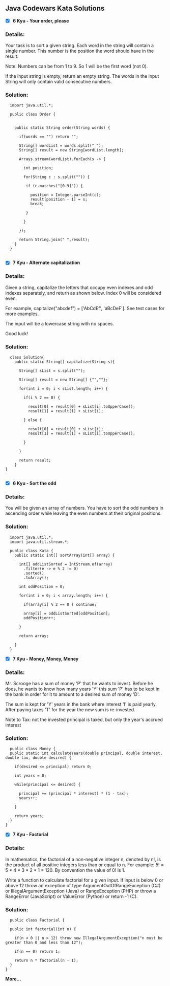 ## Java Codewars Kata Solutions

- [x] **6 Kyu - Your order, please** 

### Details:  

Your task is to sort a given string. Each word in the string will contain a single number. This number is the position the word should have in the result.

Note: Numbers can be from 1 to 9. So 1 will be the first word (not 0).

If the input string is empty, return an empty string. The words in the input String will only contain valid consecutive numbers.

### Solution: 

```
  import java.util.*;

  public class Order {


    public static String order(String words) {

      if(words == "") return "";

      String[] wordList = words.split(" ");
      String[] result = new String[wordList.length];

      Arrays.stream(wordList).forEach(s -> {

        int position;

        for(String c : s.split("")) {

         if (c.matches("[0-9]")) {

           position = Integer.parseInt(c);
           result[position - 1] = s;
           break;

         }

        }

      });

      return String.join(" ",result);
    }
  }
  
```

- [x] **7 Kyu - Alternate capitalization** 

### Details:  

Given a string, capitalize the letters that occupy even indexes and odd indexes separately, and return as shown below. Index 0 will be considered even.

For example, capitalize("abcdef") = ['AbCdEf', 'aBcDeF']. See test cases for more examples.

The input will be a lowercase string with no spaces.

Good luck!

### Solution: 

```
  class Solution{
    public static String[] capitalize(String s){
        
      String[] sList = s.split("");
      
      String[] result = new String[] {"",""};
      
      for(int i = 0; i < sList.length; i++) {
        
        if(i % 2 == 0) {
          
          result[0] = result[0] + sList[i].toUpperCase();
          result[1] = result[1] + sList[i];
          
        } else {
          
          result[0] = result[0] + sList[i];
          result[1] = result[1] + sList[i].toUpperCase();
          
        }
        
      }
      
      return result;
    }
}
  
```

- [x] **6 Kyu - Sort the odd** 

### Details:  

You will be given an array of numbers. You have to sort the odd numbers in ascending order while leaving the even numbers at their original positions.

### Solution: 

```
  import java.util.*;
  import java.util.stream.*;

  public class Kata {
    public static int[] sortArray(int[] array) {

      int[] oddListSorted = IntStream.of(array)
        .filter(e -> e % 2 != 0)
        .sorted()
        .toArray();

      int oddPosition = 0;

      for(int i = 0; i < array.length; i++) {

        if(array[i] % 2 == 0 ) continue;

        array[i] = oddListSorted[oddPosition];
        oddPosition++;

      }
      
      return array;
      
    }
  }

```

- [x] **7 Kyu - Money, Money, Money** 

### Details:  

Mr. Scrooge has a sum of money 'P' that he wants to invest. Before he does, he wants to know how many years 'Y' this sum 'P' has to be kept in the bank in order for it to amount to a desired sum of money 'D'.

The sum is kept for 'Y' years in the bank where interest 'I' is paid yearly. After paying taxes 'T' for the year the new sum is re-invested.

Note to Tax: not the invested principal is taxed, but only the year's accrued interest

### Solution: 

```
  public class Money {
  public static int calculateYears(double principal, double interest,  double tax, double desired) {
    
    if(desired <= principal) return 0;
    
    int years = 0;
      
    while(principal <= desired) {
      
      principal += (principal * interest) * (1 - tax);
      years++;
      
    }
    
    return years;
  }
}

```

- [x] **7 Kyu - Factorial** 

### Details: 

In mathematics, the factorial of a non-negative integer n, denoted by n!, is the product of all positive integers less than or equal to n. For example: 5! = 5 * 4 * 3 * 2 * 1 = 120. By convention the value of 0! is 1.

Write a function to calculate factorial for a given input. If input is below 0 or above 12 throw an exception of type ArgumentOutOfRangeException (C#) or IllegalArgumentException (Java) or RangeException (PHP) or throw a RangeError (JavaScript) or ValueError (Python) or return -1 (C).

### Solution: 

```
  public class Factorial {

  public int factorial(int n) {
    
    if(n < 0 || n > 12) throw new IllegalArgumentException("n must be greater than 0 and less than 12");
      
    if(n == 0) return 1;
    
    return n * factorial(n - 1);
  }
}

```

**More...**

